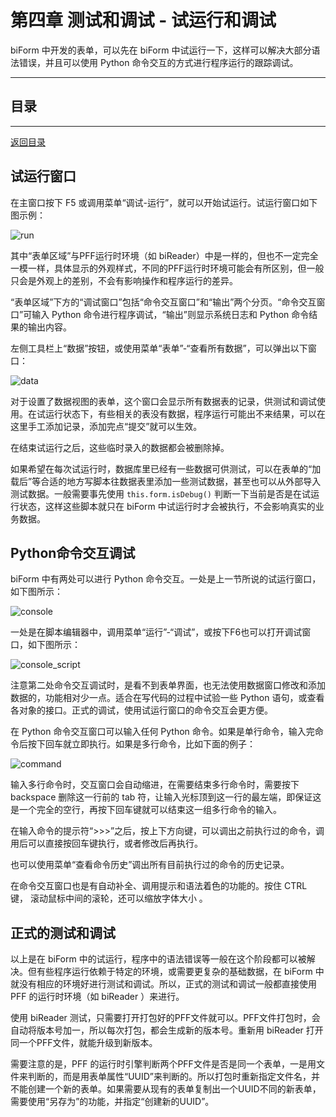 # 第四章 测试和调试 - 试运行和调试

biForm 中开发的表单，可以先在 biForm 中试运行一下，这样可以解决大部分语法错误，并且可以使用 Python 命令交互的方式进行程序运行的跟踪调试。

---

<h2 id=category>目录</h2>

---

[返回目录](#category)

## 试运行窗口

在主窗口按下 F5 或调用菜单“调试-运行”，就可以开始试运行。试运行窗口如下图示例：

![run](4-2-01.png)

其中“表单区域”与PFF运行时环境（如 biReader）中是一样的，但也不一定完全一模一样，具体显示的外观样式，不同的PFF运行时环境可能会有所区别，但一般只会是外观上的差别，不会有影响操作和程序运行的差异。

“表单区域”下方的“调试窗口”包括“命令交互窗口”和“输出”两个分页。“命令交互窗口”可输入  Python 命令进行程序调试，“输出”则显示系统日志和 Python 命令结果的输出内容。

左侧工具栏上“数据”按钮，或使用菜单“表单”-“查看所有数据”，可以弹出以下窗口：

![data](4-2-02.png)

对于设置了数据视图的表单，这个窗口会显示所有数据表的记录，供测试和调试使用。在试运行状态下，有些相关的表没有数据，程序运行可能出不来结果，可以在这里手工添加记录，添加完点“提交”就可以生效。

在结束试运行之后，这些临时录入的数据都会被删除掉。

如果希望在每次试运行时，数据库里已经有一些数据可供测试，可以在表单的“加载后”等合适的地方写脚本往数据表里添加一些测试数据，甚至也可以从外部导入测试数据。一般需要事先使用 ```this.form.isDebug()``` 判断一下当前是否是在试运行状态，这样这些脚本就只在 biForm 中试运行时才会被执行，不会影响真实的业务数据。

## Python命令交互调试

biForm 中有两处可以进行 Python 命令交互。一处是上一节所说的试运行窗口，如下图所示：

![console](4-2-03.png)

一处是在脚本编辑器中，调用菜单“运行”-“调试”，或按下F6也可以打开调试窗口，如下图所示：

![console_script](4-2-04.png)

注意第二处命令交互调试时，是看不到表单界面，也无法使用数据窗口修改和添加数据的，功能相对少一点。适合在写代码的过程中试验一些 Python 语句，或查看各对象的接口。正式的调试，使用试运行窗口的命令交互会更方便。

在 Python 命令交互窗口可以输入任何 Python 命令。如果是单行命令，输入完命令后按下回车就立即执行。如果是多行命令，比如下面的例子：

![command](4-2-04.png)

输入多行命令时，交互窗口会自动缩进，在需要结束多行命令时，需要按下 backspace 删除这一行前的 tab 符，让输入光标顶到这一行的最左端，即保证这是一个完全的空行，再按下回车键就可以结束这一组多行命令的输入。

在输入命令的提示符“>>>”之后，按上下方向键，可以调出之前执行过的命令，调用后可以直接按回车键执行，或者修改后再执行。

也可以使用菜单“查看命令历史”调出所有目前执行过的命令的历史记录。

在命令交互窗口也是有自动补全、调用提示和语法着色的功能的。按住 CTRL 键， 滚动鼠标中间的滚轮，还可以缩放字体大小 。

## 正式的测试和调试

以上是在 biForm 中的试运行，程序中的语法错误等一般在这个阶段都可以被解决。但有些程序运行依赖于特定的环境，或需要更复杂的基础数据，在 biForm 中就没有相应的环境好进行测试和调试。所以，正式的测试和调试一般都直接使用 PFF 的运行时环境（如 biReader ）来进行。

使用 biReader 测试，只需要打开打包好的PFF文件就可以。PFF文件打包时，会自动将版本号加一，所以每次打包，都会生成新的版本号。重新用 biReader 打开同一个PFF文件，就能升级到新版本。

需要注意的是，PFF 的运行时引擎判断两个PFF文件是否是同一个表单，一是用文件来判断的，而是用表单属性“UUID”来判断的。所以打包时重新指定文件名，并不能创建一个新的表单。如果需要从现有的表单复制出一个UUID不同的新表单，需要使用“另存为”的功能，并指定“创建新的UUID”。
